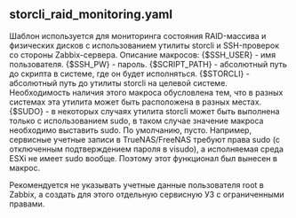 ## storcli_raid_monitoring.yaml
Шаблон используется для мониторинга состояния RAID-массива и физических дисков с использованием утилиты storcli и SSH-проверок со стороны Zabbix-сервера.
Описание макросов:
{$SSH_USER} - имя пользователя.
{$SSH_PW} - пароль.
{$SCRIPT_PATH} - абсолютный путь до скрипта в системе, где он будет исполняться.
{$STORCLI} - абсолютный путь до утилиты storcli на целевой системе. Необходимость наличия этого макроса обусловлена тем, что в разных системах эта утилита может быть расположена в разных местах.
{$SUDO} - в некоторых случаях утилита storcli может быть выполнена только с использованием sudo, в таком случае значение макроса необходимо выставить sudo. По умолчанию, пусто. Например, сервисные учетные записи в TrueNAS/FreeNAS требуют права sudo (с отключенным подтверждением пароля в visudo), а исполняемая среда ESXi не имеет sudo вообще. Поэтому этот функционал был вынесен в макрос.

Рекомендуется не указывать учетные данные пользователя root в Zabbix, а создать для этого отдельную сервисную УЗ с ограниченными правами.